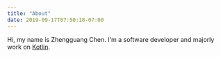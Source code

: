 ```yaml
---
title: "About"
date: 2019-09-17T07:50:18-07:00
---
```


Hi, my name is Zhengguang Chen. I'm a software developer and majorly work on [Kotlin](https://kotlinlang.org/).

